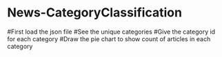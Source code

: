 # News-CategoryClassification
#First load the json file
#See the unique categories
#Give the category id for each category
#Draw the pie chart to show count of articles in each category
